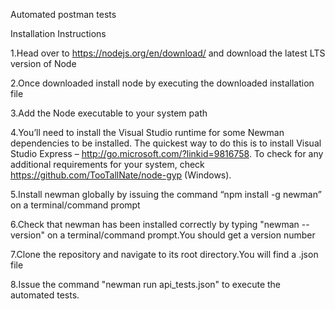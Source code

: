 Automated postman tests  
 
Installation Instructions

1.Head over to https://nodejs.org/en/download/ and download the latest LTS version of Node

2.Once downloaded install node by executing the downloaded installation file

3.Add the Node executable to your system path

4.You’ll need to install the Visual Studio runtime for some Newman dependencies to be installed. The quickest way to do this is to install Visual Studio Express – http://go.microsoft.com/?linkid=9816758. To check for any additional requirements for your system, check https://github.com/TooTallNate/node-gyp (Windows).

5.Install newman globally by issuing the command  “npm install -g newman” on a terminal/command prompt

6.Check that newman has been installed correctly by typing "newman --version" on a terminal/command prompt.You should get a version number

7.Clone the repository and navigate to its root directory.You will find a .json file

8.Issue the command "newman run api_tests.json" to execute the automated tests.

